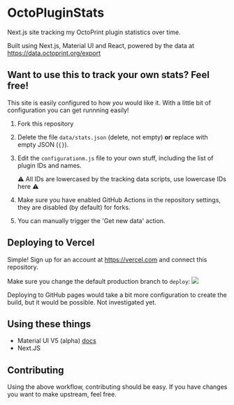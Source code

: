 # OctoPluginStats
Next.js site tracking my OctoPrint plugin statistics over time.

Built using Next.js, Material UI and React, powered by the data at https://data.octoprint.org/export

## Want to use this to track your own stats? Feel free!

This site is easily configured to how *you* would like it. With a little bit of configuration you can get runnning easily!

1. Fork this repository
2. Delete the file `data/stats.json` (delete, not empty) **or** replace with empty JSON (`{}`).
3. Edit the `configurationm.js` file to your own stuff, including the list of plugin IDs and names.
   
   ⚠️ All IDs are lowercased by the tracking data scripts, use lowercase IDs here ⚠️
5. Make sure you have enabled GitHub Actions in the repository settings, they are disabled (by default) for forks.
6. You can manually trigger the 'Get new data' action.

## Deploying to Vercel

Simple! Sign up for an account at https://vercel.com and connect this repository.

Make sure you change the default production branch to `deploy`:
![](https://user-images.githubusercontent.com/31997505/116289008-fb18d980-a789-11eb-98d3-1b74e58393e6.png)

Deploying to GitHub pages would take a bit more configuration to create the build, but it would be possible. Not investigated yet.

## Using these things

* Material UI V5 (alpha) [docs](https://next.material-ui.com)
* Next.JS

## Contributing

Using the above workflow, contributing should be easy. If you have changes you want to make upstream, feel free.

